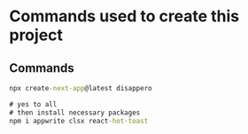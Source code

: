 # Commands used to create this project

## Commands

```cmd
npx create-next-app@latest disappero

# yes to all
# then install necessary packages
npm i appwrite clsx react-hot-toast
```
